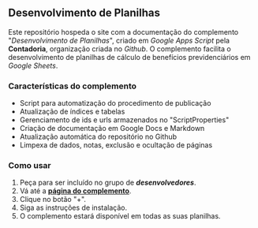 ## Desenvolvimento de Planilhas

Este repositório hospeda o site com a documentação do complemento "*Desenvolvimento de Planilhas*", criado em *Google Apps Script* pela **Contadoria**, organização criada no *Github*. O complemento facilita o desenvolvimento de planilhas de cálculo de benefícios previdenciários em *Google Sheets*.

### Características do complemento

* Script para automatização do procedimento de publicação
* Atualização de índices e tabelas
* Gerenciamento de ids e urls armazenados no "ScriptProperties"
* Criação de documentação em Google Docs e Markdown
* Atualização automática do repositório no Github
* Limpexa de dados, notas, exclusão e ocultação de páginas

### Como usar

1. Peça para ser incluído no grupo de **_desenvolvedores_**.
2. Vá até a **[página do complemento](https://chrome.google.com/webstore/detail/desenvolvimento-de-planil/jojlehkcbdaeaogbbmfmiglegikoddhg?hl=pt-BR)**.
3. Clique no botão "+".
4. Siga as instruções de instalação.
5. O complemento estará disponível em todas as suas planilhas.
